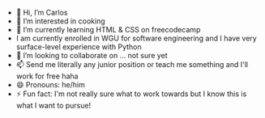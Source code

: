 - 👋 Hi, I’m Carlos
- 👀 I’m interested in cooking
- 🌱 I’m currently learning HTML & CSS on freecodecamp
- I am currently enrolled in WGU for software engineering and I have very surface-level experience with Python
- 💞️ I’m looking to collaborate on ... not sure yet
- 📫 Send me literally any junior position or teach me something and I'll work for free haha
- 😄 Pronouns: he/him
- ⚡ Fun fact: I'm not really sure what to work towards but I know this is what I want to pursue!

<!---
carorlos/carorlos is a ✨ special ✨ repository because its `README.md` (this file) appears on your GitHub profile.
You can click the Preview link to take a look at your changes.
--->
